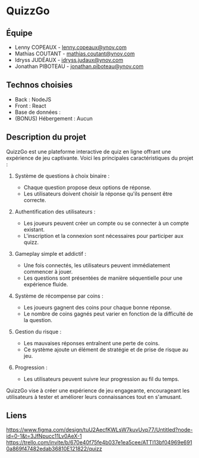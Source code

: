 # QuizzGo


## Équipe

* Lenny COPEAUX - lenny.copeaux@ynov.com
* Mathias COUTANT - mathias.coutant@ynov.com
* Idryss JUDÉAUX - idryss.judaux@ynov.com
* Jonathan PIBOTEAU - jonathan.piboteau@ynov.com


## Technos choisies

* Back : NodeJS
* Front : React
* Base de données : 
* (BONUS) Hébergement : Aucun


## Description du projet

QuizzGo est une plateforme interactive de quiz en ligne offrant une expérience de jeu captivante. Voici les principales caractéristiques du projet :

1. Système de questions à choix binaire :
   - Chaque question propose deux options de réponse.
   - Les utilisateurs doivent choisir la réponse qu'ils pensent être correcte.

2. Authentification des utilisateurs :
   - Les joueurs peuvent créer un compte ou se connecter à un compte existant.
   - L'inscription et la connexion sont nécessaires pour participer aux quizz.

3. Gameplay simple et addictif :
   - Une fois connectés, les utilisateurs peuvent immédiatement commencer à jouer.
   - Les questions sont présentées de manière séquentielle pour une expérience fluide.

4. Système de récompense par coins :
   - Les joueurs gagnent des coins pour chaque bonne réponse.
   - Le nombre de coins gagnés peut varier en fonction de la difficulté de la question.

5. Gestion du risque :
   - Les mauvaises réponses entraînent une perte de coins.
   - Ce système ajoute un élément de stratégie et de prise de risque au jeu.

6. Progression :
   - Les utilisateurs peuvent suivre leur progression au fil du temps.

QuizzGo vise à créer une expérience de jeu engageante, encourageant les utilisateurs à tester et améliorer leurs connaissances tout en s'amusant.



## Liens

https://www.figma.com/design/tuU2AecfKWLsW7kuvUvp77/Untitled?node-id=0-1&t=3JfNpucc11Lv0AeX-1
https://trello.com/invite/b/670e40f75fe4b037e1ea5cee/ATTI13bf04969e6910a869f47482edab36810E121822/quizz